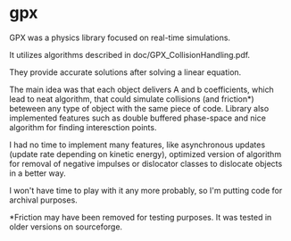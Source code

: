 # gpx

GPX was a physics library focused on real-time simulations.

It utilizes algorithms described in doc/GPX_CollisionHandling.pdf.

They provide accurate solutions after solving a linear equation.

The main idea was that each object delivers A and b coefficients, which lead to neat algorithm, 
that could simulate collisions (and friction*) beteween any type of object with the same piece of code.
Library also implemented features such as double buffered phase-space and nice algorithm for finding interesction points.

I had no time to implement many features, like asynchronous updates (update rate depending on kinetic energy),
optimized version of algorithm for removal of negative impulses or dislocator classes to dislocate objects in a better way.

I won't have time to play with it any more probably, so I'm putting code for archival purposes.

*Friction may have been removed for testing purposes. It was tested in older versions on sourceforge.

